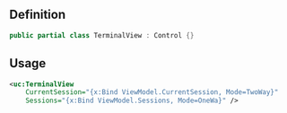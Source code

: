 ## Definition

```c#
public partial class TerminalView : Control {}
```

## Usage

```xml
<uc:TerminalView
    CurrentSession="{x:Bind ViewModel.CurrentSession, Mode=TwoWay}"
    Sessions="{x:Bind ViewModel.Sessions, Mode=OneWa}" />
```